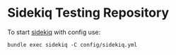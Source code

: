 # Sidekiq Testing Repository

To start [sidekiq](https://github.com/mperham/sidekiq) with config use:

`bundle exec sidekiq -C config/sidekiq.yml`

